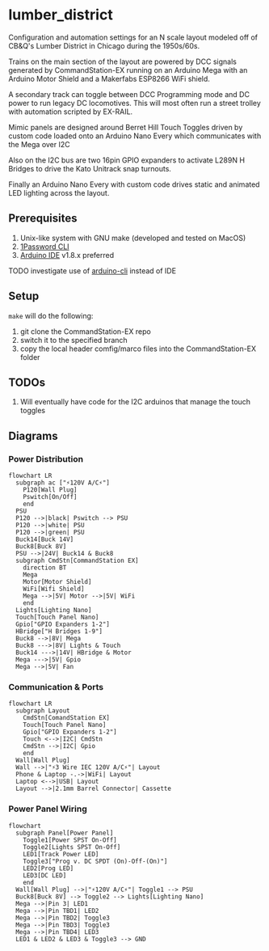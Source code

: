 # lumber_district

Configuration and automation settings for an N scale layout modeled off of CB&Q's Lumber District in Chicago during the 1950s/60s.

Trains on the main section of the layout are powered by DCC signals generated by CommandStation-EX running on an Arduino Mega with an Arduino Motor Shield and a Makerfabs ESP8266 WiFi shield. 

A secondary track can toggle between DCC Programming mode and DC power to run legacy DC locomotives. This will most often run a street trolley with automation scripted by EX-RAIL. 

Mimic panels are designed around Berret Hill Touch Toggles driven by custom code loaded onto an Arduino Nano Every which communicates with the Mega over I2C

Also on the I2C bus are two 16pin GPIO expanders to activate L289N H Bridges to drive the Kato Unitrack snap turnouts.

Finally an Arduino Nano Every with custom code drives static and animated LED lighting across the layout. 

## Prerequisites

1. Unix-like system with GNU make (developed and tested on MacOS)
1. [1Password CLI](https://developer.1password.com/docs/cli/get-started#install)
1. [Arduino IDE](https://www.arduino.cc/en/software) v1.8.x preferred

TODO investigate use of [arduino-cli](https://github.com/arduino/arduino-cli) instead of IDE

## Setup

`make` will do the following:
1. git clone the CommandStation-EX repo
1. switch it to the specified branch
1. copy the local header comfig/marco files into the CommandStation-EX folder

## TODOs

1. Will eventually have code for the I2C arduinos that manage the touch toggles

## Diagrams

### Power Distribution

```mermaid
flowchart LR
  subgraph ac ["⚡️120V A/C⚡️"]
    P120[Wall Plug]
    Pswitch[On/Off]
    end
  PSU
  P120 -->|black| Pswitch --> PSU
  P120 -->|white| PSU
  P120 -->|green| PSU
  Buck14[Buck 14V]
  Buck8[Buck 8V]
  PSU -->|24V| Buck14 & Buck8
  subgraph CmdStn[CommandStation EX]
    direction BT
    Mega
    Motor[Motor Shield]
    WiFi[Wifi Shield]
    Mega -->|5V| Motor -->|5V| WiFi
    end
  Lights[Lighting Nano]
  Touch[Touch Panel Nano]
  Gpio["GPIO Expanders 1-2"]
  HBridge["H Bridges 1-9"]
  Buck8 -->|8V| Mega
  Buck8 --->|8V| Lights & Touch
  Buck14 --->|14V| HBridge & Motor
  Mega --->|5V| Gpio
  Mega -->|5V| Fan
```

### Communication & Ports

```mermaid
flowchart LR
  subgraph Layout
    CmdStn[ComandStation EX]
    Touch[Touch Panel Nano]
    Gpio["GPIO Expanders 1-2"]
    Touch <-->|I2C| CmdStn
    CmdStn -->|I2C| Gpio
    end
  Wall[Wall Plug]
  Wall -->|"⚡3 Wire IEC 120V A/C⚡️"| Layout
  Phone & Laptop -.->|WiFi| Layout
  Laptop <-->|USB| Layout
  Layout -->|2.1mm Barrel Connector| Cassette
```

### Power Panel Wiring

```mermaid
flowchart 
  subgraph Panel[Power Panel]
    Toggle1[Power SPST On-Off]
    Toggle2[Lights SPST On-Off]
    LED1[Track Power LED]
    Toggle3["Prog v. DC SPDT (On)-Off-(On)"]
    LED2[Prog LED]
    LED3[DC LED]
    end
  Wall[Wall Plug] -->|"⚡️120V A/C⚡️"| Toggle1 --> PSU
  Buck8[Buck 8V] --> Toggle2 --> Lights[Lighting Nano]
  Mega -->|Pin 3| LED1
  Mega -->|Pin TBD1| LED2
  Mega -->|Pin TBD2| Toggle3
  Mega -->|Pin TBD3| Toggle3
  Mega -->|Pin TBD4| LED3
  LED1 & LED2 & LED3 & Toggle3 --> GND
    
```

